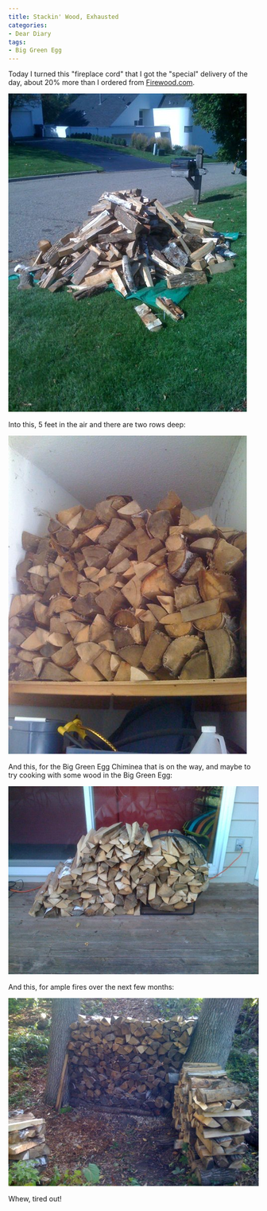 ```yaml
---
title: Stackin' Wood, Exhausted
categories:
- Dear Diary
tags:
- Big Green Egg
---
```


Today I turned this "fireplace cord" that I got the "special" delivery of the day, about 20% more than I ordered from [Firewood.com](http://www.firewood.com/).

[![](/assets/posts/2008/p-640-480-63fe6106-5543-4d90-9c70-f8ca55668c07.jpeg)](/assets/posts/2008/p-640-480-63fe6106-5543-4d90-9c70-f8ca55668c07.jpeg)

Into this, 5 feet in the air and there are two rows deep:

[![](/assets/posts/2008/p-640-480-fdfcdeba-233a-4d17-b070-1dd9ed29e0a6.jpeg)](/assets/posts/2008/p-640-480-fdfcdeba-233a-4d17-b070-1dd9ed29e0a6.jpeg)

And this, for the Big Green Egg Chiminea that is on the way, and maybe to try cooking with some wood in the Big Green Egg:

[![](/assets/posts/2008/l-640-480-d57aa77a-187f-4c6f-b7f1-85f88fdece33.jpeg)](/assets/posts/2008/l-640-480-d57aa77a-187f-4c6f-b7f1-85f88fdece33.jpeg)

And this, for ample fires over the next few months:

[![](/assets/posts/2008/l-640-480-984527ec-5ec8-4383-9f3a-e4b9c0ee6613.jpeg)](/assets/posts/2008/l-640-480-984527ec-5ec8-4383-9f3a-e4b9c0ee6613.jpeg)

Whew, tired out!
